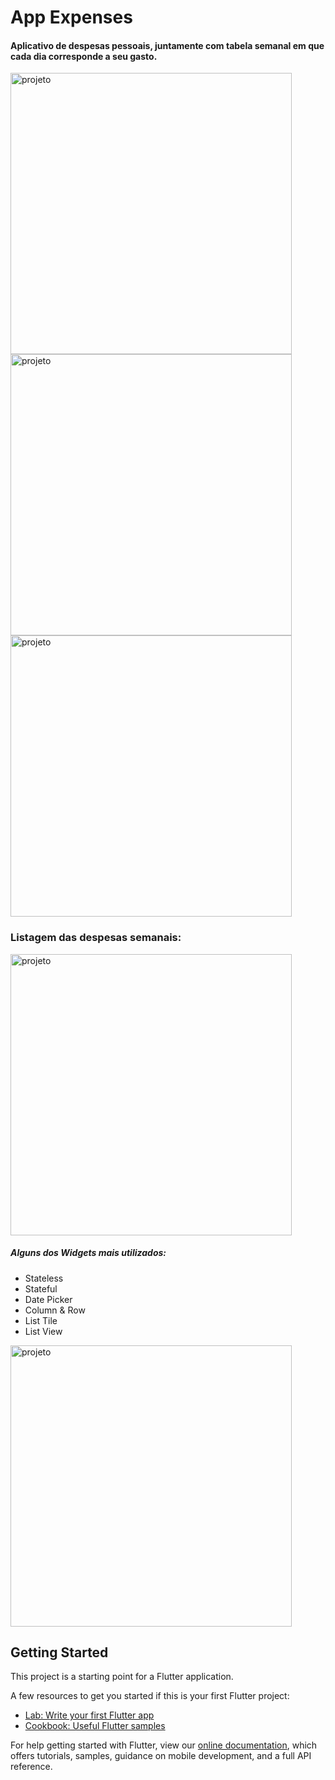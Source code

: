 # App Expenses

#### Aplicativo de despesas pessoais, juntamente com tabela semanal em que cada dia corresponde a seu gasto.
<img height="450" align="center" src="https://imgur.com/MewCmOR.jpeg" alt="projeto"/> <img height="450" align="center" src="https://imgur.com/rlsmZnN.jpeg" alt="projeto" /> <img height="450" align="center" src="https://imgur.com/Am2Fxz9.jpeg" alt="projeto" />  

### Listagem das despesas semanais:   

<img height="450" align="center" src="https://imgur.com/y62Hm9y.jpeg" alt="projeto" />

##### Alguns dos Widgets mais utilizados:
 - Stateless
 - Stateful
 - Date Picker
 - Column & Row
 - List Tile
 - List View




<img height="450" align="center" src="https://imgur.com/neVkmcJ.gif" alt="projeto" />






## Getting Started

This project is a starting point for a Flutter application.

A few resources to get you started if this is your first Flutter project:

- [Lab: Write your first Flutter app](https://flutter.dev/docs/get-started/codelab)
- [Cookbook: Useful Flutter samples](https://flutter.dev/docs/cookbook)

For help getting started with Flutter, view our
[online documentation](https://flutter.dev/docs), which offers tutorials,
samples, guidance on mobile development, and a full API reference.
